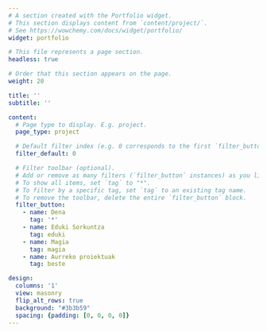 ```yaml
---
# A section created with the Portfolio widget.
# This section displays content from `content/project/`.
# See https://wowchemy.com/docs/widget/portfolio/
widget: portfolio

# This file represents a page section.
headless: true

# Order that this section appears on the page.
weight: 20

title: ''
subtitle: ''

content:
  # Page type to display. E.g. project.
  page_type: project

  # Default filter index (e.g. 0 corresponds to the first `filter_button` instance below).
  filter_default: 0

  # Filter toolbar (optional).
  # Add or remove as many filters (`filter_button` instances) as you like.
  # To show all items, set `tag` to "*".
  # To filter by a specific tag, set `tag` to an existing tag name.
  # To remove the toolbar, delete the entire `filter_button` block.
  filter_button:
    - name: Dena
      tag: '*'
    - name: Eduki Sorkuntza
      tag: eduki
    - name: Magia
      tag: magia
    - name: Aurreko proiektuak
      tag: beste

design:
  columns: '1'
  view: masonry
  flip_alt_rows: true
  background: "#3b3b59"
  spacing: {padding: [0, 0, 0, 0]}
---
```

